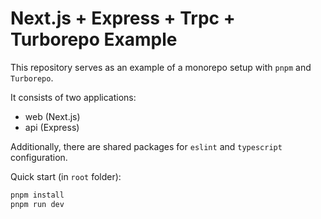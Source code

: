 # Next.js + Express + Trpc + Turborepo Example

This repository serves as an example of a monorepo setup with `pnpm` and `Turborepo`.

It consists of two applications:

-   web (Next.js)
-   api (Express)

Additionally, there are shared packages for `eslint` and `typescript` configuration.

Quick start (in `root` folder):

```sh
pnpm install
pnpm run dev
```
